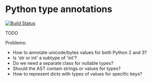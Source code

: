 Python type annotations
=======================

[![Build Status](https://drone.io/github.com/JetBrains/pytypes/status.png)](https://drone.io/github.com/JetBrains/pytypes/latest)

TODO

Problems:

* How to annotate unicode/bytes values for both Python 2 and 3?
* Is 'str or int' a subtype of 'int'?
* Do we need a separate class for nullable types?
* Should the AST contain strings or values for types?
* How to represent dicts with types of values for specific keys?
